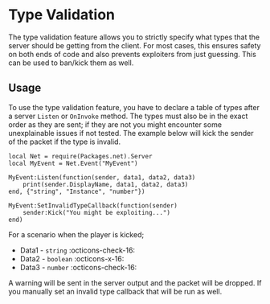 # Type Validation

The type validation feature allows you to strictly specify what types that the server should be getting from the client. For most cases, this ensures safety on both ends of code and also prevents exploiters from just guessing. This can be used to ban/kick them as well.

## Usage

To use the type validation feature, you have to declare a table of types after a server `Listen` or `OnInvoke` method. The types must also be in the exact order as they are sent; if they are not you might encounter some unexplainable issues if not tested. The example below will kick the sender of the packet if the type is invalid.

```luau
local Net = require(Packages.net).Server
local MyEvent = Net.Event("MyEvent")

MyEvent:Listen(function(sender, data1, data2, data3)
    print(sender.DisplayName, data1, data2, data3)
end, {"string", "Instance", "number"})

MyEvent:SetInvalidTypeCallback(function(sender)
    sender:Kick("You might be exploiting...")
end)
```

For a scenario when the player is kicked;

- Data1 - `string` :octicons-check-16:
- Data2 - `boolean` :octicons-x-16:
- Data3 - `number` :octicons-check-16:

A warning will be sent in the server output and the packet will be dropped. If you manually set an invalid type callback that will be run as well.

